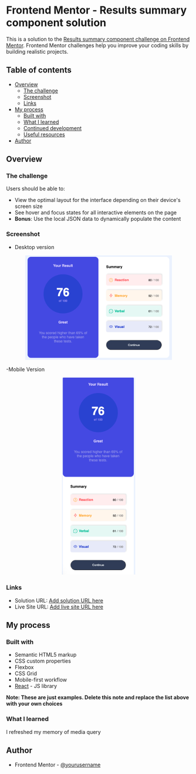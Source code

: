 # Frontend Mentor - Results summary component solution

This is a solution to the [Results summary component challenge on Frontend Mentor](https://www.frontendmentor.io/challenges/results-summary-component-CE_K6s0maV). Frontend Mentor challenges help you improve your coding skills by building realistic projects.

## Table of contents

- [Overview](#overview)
  - [The challenge](#the-challenge)
  - [Screenshot](#screenshot)
  - [Links](#links)
- [My process](#my-process)
  - [Built with](#built-with)
  - [What I learned](#what-i-learned)
  - [Continued development](#continued-development)
  - [Useful resources](#useful-resources)
- [Author](#author)


## Overview

### The challenge

Users should be able to:

- View the optimal layout for the interface depending on their device's screen size
- See hover and focus states for all interactive elements on the page
- **Bonus**: Use the local JSON data to dynamically populate the content

### Screenshot

- Desktop version

<p align="center">
  <img src="./public/Screen_shot_desktop.png" alt="Description" width="400" />
</p>

-Mobile Version

<p align="center">
  <img src="./public/Screen_shot_mobile.png" alt="Description" width="200" />
</p>

### Links

- Solution URL: [Add solution URL here](https://your-solution-url.com)
- Live Site URL: [Add live site URL here](https://radiant-croissant-2fa875.netlify.app)

## My process

### Built with

- Semantic HTML5 markup
- CSS custom properties
- Flexbox
- CSS Grid
- Mobile-first workflow
- [React](https://reactjs.org/) - JS library

**Note: These are just examples. Delete this note and replace the list above with your own choices**

### What I learned

I refreshed my memory of media query

## Author

- Frontend Mentor - [@yourusername](https://www.frontendmentor.io/profile/Mafilala)
